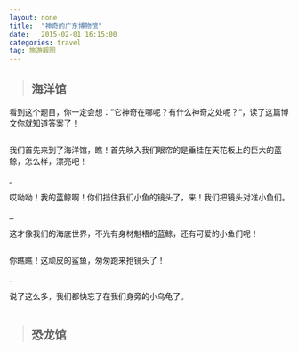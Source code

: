 ```yaml
---
layout: none
title:  "神奇的广东博物馆"
date:   2015-02-01 16:15:00
categories: travel
tag: 旅游靓图
---
```

> ## 海洋馆

看到这个题目，你一定会想：”它神奇在哪呢？有什么神奇之处呢？“，读了这篇博文你就知道答案了！

<a class="fancybox-thumb" rel="fancybox-thumb" href="http://tanyuliang.qiniudn.com/gd-museum/bh1.jpg?imageView2/2/q/100|watermark/2/text/dGFueXVsaWFuZy5ncQ==/font/5a6L5L2T/fontsize/650/fill/IzIxOENFMQ==/dissolve/100/gravity/SouthEast/dx/10/dy/10" title="庞大的蓝鲸们1">
	<img src="http://tanyuliang.qiniudn.com/gd-museum/bh1.jpg?imageView2/2/w/900/h/500/q/100|watermark/2/text/dGFueXVsaWFuZy5ncQ==/font/5a6L5L2T/fontsize/650/fill/IzIxOENFMQ==/dissolve/100/gravity/SouthEast/dx/10/dy/10" alt="" />
</a>

我们首先来到了海洋馆，瞧！首先映入我们眼帘的是垂挂在天花板上的巨大的蓝鲸，怎么样，漂亮吧！

<a class="fancybox-thumb" rel="fancybox-thumb" href="http://tanyuliang.qiniudn.com/gd-museum/bh2.jpg?imageView2/2/q/100|watermark/2/text/dGFueXVsaWFuZy5ncQ==/font/5a6L5L2T/fontsize/650/fill/IzIxOENFMQ==/dissolve/100/gravity/SouthEast/dx/10/dy/10" title="庞大的蓝鲸们2">
	<img src="http://tanyuliang.qiniudn.com/gd-museum/bh2.jpg?imageView2/2/w/900/h/500/q/100|watermark/2/text/dGFueXVsaWFuZy5ncQ==/font/5a6L5L2T/fontsize/650/fill/IzIxOENFMQ==/dissolve/100/gravity/SouthEast/dx/10/dy/10" alt="" />
</a>

<a class="fancybox-thumb" rel="fancybox-thumb" href="http://tanyuliang.qiniudn.com/gd-museum/bh3.jpg?imageView2/2/q/100|watermark/2/text/dGFueXVsaWFuZy5ncQ==/font/5a6L5L2T/fontsize/650/fill/IzIxOENFMQ==/dissolve/100/gravity/SouthEast/dx/10/dy/10" title="庞大的蓝鲸们3">
	<img src="http://tanyuliang.qiniudn.com/gd-museum/bh3.jpg?imageView2/2/w/900/h/500/q/100|watermark/2/text/dGFueXVsaWFuZy5ncQ==/font/5a6L5L2T/fontsize/650/fill/IzIxOENFMQ==/dissolve/100/gravity/SouthEast/dx/10/dy/10" alt="" />
</a>

哎呦呦！我的蓝鲸啊！你们挡住我们小鱼的镜头了，来！我们把镜头对准小鱼们。

<a class="fancybox-thumb" rel="fancybox-thumb" href="http://tanyuliang.qiniudn.com/gd-museum/fish1.jpg?imageView2/2/q/100|watermark/2/text/dGFueXVsaWFuZy5ncQ==/font/5a6L5L2T/fontsize/650/fill/IzIxOENFMQ==/dissolve/100/gravity/SouthEast/dx/10/dy/10" title="可爱的小鱼们1">
	<img src="http://tanyuliang.qiniudn.com/gd-museum/fish1.jpg?imageView2/2/w/900/h/500/q/100|watermark/2/text/dGFueXVsaWFuZy5ncQ==/font/5a6L5L2T/fontsize/650/fill/IzIxOENFMQ==/dissolve/100/gravity/SouthEast/dx/10/dy/10" alt="" />
</a>

<a class="fancybox-thumb" rel="fancybox-thumb" href="http://tanyuliang.qiniudn.com/gd-museum/fish2.jpg?imageView2/2/q/100|watermark/2/text/dGFueXVsaWFuZy5ncQ==/font/5a6L5L2T/fontsize/650/fill/IzIxOENFMQ==/dissolve/100/gravity/SouthEast/dx/10/dy/10" title="可爱的小鱼们2">
	<img src="http://tanyuliang.qiniudn.com/gd-museum/fish2.jpg?imageView2/2/w/900/h/500/q/100|watermark/2/text/dGFueXVsaWFuZy5ncQ==/font/5a6L5L2T/fontsize/650/fill/IzIxOENFMQ==/dissolve/100/gravity/SouthEast/dx/10/dy/10" alt="" />
</a>

<a class="fancybox-thumb" rel="fancybox-thumb" href="http://tanyuliang.qiniudn.com/gd-museum/fish3.jpg?imageView2/2/q/100|watermark/2/text/dGFueXVsaWFuZy5ncQ==/font/5a6L5L2T/fontsize/650/fill/IzIxOENFMQ==/dissolve/100/gravity/SouthEast/dx/10/dy/10" title="可爱的小鱼们3">
	<img src="http://tanyuliang.qiniudn.com/gd-museum/fish3.jpg?imageView2/2/w/900/h/500/q/100|watermark/2/text/dGFueXVsaWFuZy5ncQ==/font/5a6L5L2T/fontsize/650/fill/IzIxOENFMQ==/dissolve/100/gravity/SouthEast/dx/10/dy/10" alt="" />
</a>

这才像我们的海底世界，不光有身材魁梧的蓝鲸，还有可爱的小鱼们呢！

<a class="fancybox-thumb" rel="fancybox-thumb" href="http://tanyuliang.qiniudn.com/gd-museum/fish4.jpg?imageView2/2/q/100|watermark/2/text/dGFueXVsaWFuZy5ncQ==/font/5a6L5L2T/fontsize/650/fill/IzIxOENFMQ==/dissolve/100/gravity/SouthEast/dx/10/dy/10" title="海底世界">
	<img src="http://tanyuliang.qiniudn.com/gd-museum/fish4.jpg?imageView2/2/w/900/h/500/q/100|watermark/2/text/dGFueXVsaWFuZy5ncQ==/font/5a6L5L2T/fontsize/650/fill/IzIxOENFMQ==/dissolve/100/gravity/SouthEast/dx/10/dy/10" alt="" />
</a>

你瞧瞧！这顽皮的鲨鱼，匆匆跑来抢镜头了！

<a class="fancybox-thumb" rel="fancybox-thumb" href="http://tanyuliang.qiniudn.com/gd-museum/sh1.jpg?imageView2/2/q/100|watermark/2/text/dGFueXVsaWFuZy5ncQ==/font/5a6L5L2T/fontsize/650/fill/IzIxOENFMQ==/dissolve/100/gravity/SouthEast/dx/10/dy/10" title="抢镜头的鲨鱼">
	<img src="http://tanyuliang.qiniudn.com/gd-museum/sh1.jpg?imageView2/2/w/900/h/500/q/100|watermark/2/text/dGFueXVsaWFuZy5ncQ==/font/5a6L5L2T/fontsize/650/fill/IzIxOENFMQ==/dissolve/100/gravity/SouthEast/dx/10/dy/10" alt="" />
</a>

<a class="fancybox-thumb" rel="fancybox-thumb" href="http://tanyuliang.qiniudn.com/gd-museum/sh2.jpg?imageView2/2/q/100|watermark/2/text/dGFueXVsaWFuZy5ncQ==/font/5a6L5L2T/fontsize/650/fill/IzIxOENFMQ==/dissolve/100/gravity/SouthEast/dx/10/dy/10" title="抢镜头的鲨鱼">
	<img src="http://tanyuliang.qiniudn.com/gd-museum/sh2.jpg?imageView2/2/w/900/h/500/q/100|watermark/2/text/dGFueXVsaWFuZy5ncQ==/font/5a6L5L2T/fontsize/650/fill/IzIxOENFMQ==/dissolve/100/gravity/SouthEast/dx/10/dy/10" alt="" />
</a>

说了这么多，我们都快忘了在我们身旁的小乌龟了。

<a class="fancybox-thumb" rel="fancybox-thumb" href="http://tanyuliang.qiniudn.com/gd-museum/tu1.jpg?imageView2/2/q/100|watermark/2/text/dGFueXVsaWFuZy5ncQ==/font/5a6L5L2T/fontsize/650/fill/IzIxOENFMQ==/dissolve/100/gravity/SouthEast/dx/10/dy/10" title="抢镜头的鲨鱼">
	<img src="http://tanyuliang.qiniudn.com/gd-museum/tu1.jpg?imageView2/2/w/900/h/500/q/100|watermark/2/text/dGFueXVsaWFuZy5ncQ==/font/5a6L5L2T/fontsize/650/fill/IzIxOENFMQ==/dissolve/100/gravity/SouthEast/dx/10/dy/10" alt="" />
</a>

> ## 恐龙馆

